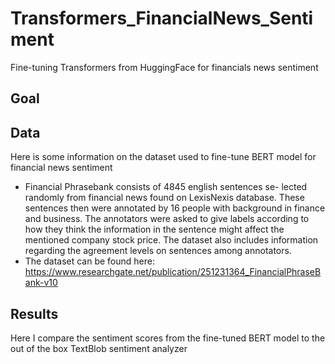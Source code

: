 # Transformers_FinancialNews_Sentiment
Fine-tuning Transformers from HuggingFace for financials news sentiment


## Goal 


## Data

Here is some information on the dataset used to fine-tune BERT model for financial news sentiment

- Financial Phrasebank consists of 4845 english sentences se- lected randomly from financial news found on LexisNexis database. These sentences then were annotated by 16 people with background in finance and business. The annotators were asked to give labels according to how they think the information in the sentence might affect the mentioned company stock price. The dataset also includes information regarding the agreement levels on sentences among annotators.
- The dataset can be found here: https://www.researchgate.net/publication/251231364_FinancialPhraseBank-v10

## Results

Here I compare the sentiment scores from the fine-tuned BERT model to the out of the box TextBlob sentiment analyzer

